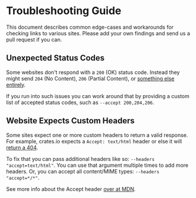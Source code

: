 # Troubleshooting Guide

This document describes common edge-cases and workarounds for checking links to various sites.
Please add your own findings and send us a pull request if you can.

## Unexpected Status Codes

Some websites don't respond with a `200` (OK) status code.
Instead they might send `204` (No Content), `206` (Partial Content), or
[something else entirely](https://developer.mozilla.org/en-US/docs/Web/HTTP/Status/418).

If you run into such issues you can work around that by providing a custom
list of accepted status codes, such as `--accept 200,204,206`.

## Website Expects Custom Headers

Some sites expect one or more custom headers to return a valid response.
For example, crates.io expects a `Accept: text/html` header or else it
will [return a 404](https://github.com/rust-lang/crates.io/issues/788).

To fix that you can pass additional headers like so: `--headers "accept=text/html"`.
You can use that argument multiple times to add more headers.  Or, you can
accept all content/MIME types: `--headers "accept=*/*"`.

See more info about the Accept header
[over at MDN](https://developer.mozilla.org/en-US/docs/Web/HTTP/Headers/Accept).

